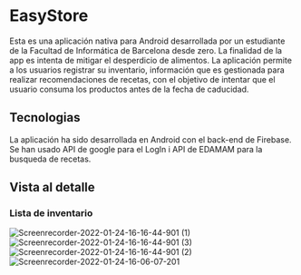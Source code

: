 # EasyStore
Esta es una aplicación nativa para Android desarrollada por un estudiante de la Facultad de Informática de Barcelona desde zero. 
La finalidad de la app es intenta de mitigar el desperdicio de alimentos. La aplicación permite a los usuarios registrar su inventario, información que es gestionada para realizar recomendaciones de recetas, con el objetivo de intentar que el usuario consuma los productos antes de la fecha de caducidad.

## Tecnologias
La aplicación ha sido desarrollada en Android con el back-end de Firebase. Se han usado API de google para el LogIn i API de EDAMAM para la busqueda de recetas.

## Vista al detalle
### Lista de inventario
![Screenrecorder-2022-01-24-16-16-44-901 (1)](https://user-images.githubusercontent.com/64744109/152820819-fedeb9d2-e856-431c-9955-5a21e3b0e5a6.gif)
![Screenrecorder-2022-01-24-16-16-44-901 (3)](https://user-images.githubusercontent.com/64744109/152822269-dad6491f-ffa3-47b0-874a-1e14466a9782.gif)
![Screenrecorder-2022-01-24-16-16-44-901 (2)](https://user-images.githubusercontent.com/64744109/152822274-e0d20336-dcfe-4ba7-8200-c66181b9ca8c.gif)
![Screenrecorder-2022-01-24-16-06-07-201](https://user-images.githubusercontent.com/64744109/152822278-7046b0de-c7b2-45b0-bcbf-1a8ad799f75a.gif)
